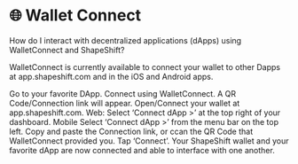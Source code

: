 # 🌐 Wallet Connect

How do I interact with decentralized applications (dApps) using WalletConnect and ShapeShift?

WalletConnect is currently available to connect your wallet to other Dapps at app.shapeshift.com and in the iOS and Android apps. 

Go to your favorite DApp.
Connect using WalletConnect. A QR Code/Connection link will appear.
Open/Connect your wallet at app.shapeshift.com.
Web: Select ‘Connect dApp >’ at the top right of your dashboard.
Mobile Select ‘Connect dApp >’ from the menu bar on the top left.
Copy and paste the Connection link, or ccan the QR Code that WalletConnect provided you.
Tap ‘Connect’.
Your ShapeShift wallet and your favorite dApp are now connected and able to interface with one another. 

